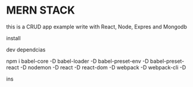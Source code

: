 # MERN STACK
this is a CRUD app example write with React, Node, Expres and Mongodb

install 


dev dependcias 

npm i babel-core -D babel-loader -D babel-preset-env -D babel-preset-react -D nodemon -D react -D react-dom -D webpack -D webpack-cli -D



ins